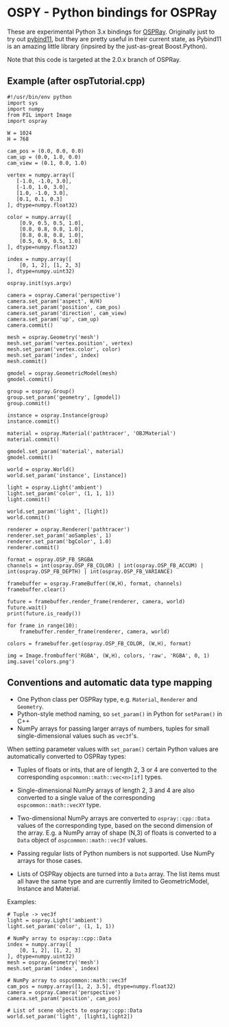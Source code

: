# OSPY - Python bindings for OSPRay

These are experimental Python 3.x bindings for [OSPRay](https://www.ospray.org).
Originally just to try out [pybind11](https://github.com/pybind/pybind11),
but they are pretty useful in their current state, as Pybind11 is an amazing little
library (inpsired by the just-as-great Boost.Python).

Note that this code is targeted at the 2.0.x branch of OSPRay.

## Example (after ospTutorial.cpp)

```
#!/usr/bin/env python
import sys
import numpy
from PIL import Image
import ospray

W = 1024
H = 768

cam_pos = (0.0, 0.0, 0.0)
cam_up = (0.0, 1.0, 0.0)
cam_view = (0.1, 0.0, 1.0)

vertex = numpy.array([
   [-1.0, -1.0, 3.0],
   [-1.0, 1.0, 3.0],
   [1.0, -1.0, 3.0],
   [0.1, 0.1, 0.3]
], dtype=numpy.float32)

color = numpy.array([
    [0.9, 0.5, 0.5, 1.0],
    [0.8, 0.8, 0.8, 1.0],
    [0.8, 0.8, 0.8, 1.0],
    [0.5, 0.9, 0.5, 1.0]
], dtype=numpy.float32)

index = numpy.array([
    [0, 1, 2], [1, 2, 3]
], dtype=numpy.uint32)

ospray.init(sys.argv)

camera = ospray.Camera('perspective')
camera.set_param('aspect', W/H)
camera.set_param('position', cam_pos)
camera.set_param('direction', cam_view)
camera.set_param('up', cam_up)
camera.commit()

mesh = ospray.Geometry('mesh')
mesh.set_param('vertex.position', vertex)
mesh.set_param('vertex.color', color)
mesh.set_param('index', index)
mesh.commit()

gmodel = ospray.GeometricModel(mesh)
gmodel.commit()

group = ospray.Group()
group.set_param('geometry', [gmodel])
group.commit()

instance = ospray.Instance(group)
instance.commit()

material = ospray.Material('pathtracer', 'OBJMaterial')
material.commit()

gmodel.set_param('material', material)
gmodel.commit()

world = ospray.World()
world.set_param('instance', [instance])

light = ospray.Light('ambient')
light.set_param('color', (1, 1, 1))
light.commit()

world.set_param('light', [light])
world.commit()

renderer = ospray.Renderer('pathtracer')
renderer.set_param('aoSamples', 1)
renderer.set_param('bgColor', 1.0)
renderer.commit()

format = ospray.OSP_FB_SRGBA
channels = int(ospray.OSP_FB_COLOR) | int(ospray.OSP_FB_ACCUM) | int(ospray.OSP_FB_DEPTH) | int(ospray.OSP_FB_VARIANCE)

framebuffer = ospray.FrameBuffer((W,H), format, channels)
framebuffer.clear()

future = framebuffer.render_frame(renderer, camera, world)
future.wait()
print(future.is_ready())

for frame in range(10):
    framebuffer.render_frame(renderer, camera, world)

colors = framebuffer.get(ospray.OSP_FB_COLOR, (W,H), format)

img = Image.frombuffer('RGBA', (W,H), colors, 'raw', 'RGBA', 0, 1)
img.save('colors.png')
```

## Conventions and automatic data type mapping

* One Python class per OSPRay type, e.g. `Material`, `Renderer` and `Geometry`.
* Python-style method naming, so `set_param()` in Python for `setParam()` in C++
* NumPy arrays for passing larger arrays of numbers, tuples for small single-dimensional
  values such as `vec3f`'s.

When setting parameter values with `set_param()` certain Python values 
are automatically converted to OSPRay types:

- Tuples of floats or ints, that are of length 2, 3 or 4 are converted
  to the corresponding `ospcommon::math::vec<n>[if]` types. 
  
- Single-dimensional NumPy arrays of length 2, 3 and 4 are also converted
  to a single value of the corresponding `ospcommon::math::vecXY` type. 
  
- Two-dimensional NumPy arrays are converted to `ospray::cpp::Data` values
  of the corresponding type, based on the second dimension of the array.
  E.g. a NumPy array of shape (N,3) of floats is converted to a `Data` object
  of `ospcommon::math::vec3f` values.

- Passing regular lists of Python numbers is not supported. Use
  NumPy arrays for those cases.
  
- Lists of OSPRay objects are turned into a `Data` array. The list items
  must all have the same type and are currently limited to GeometricModel, 
  Instance and Material. 

Examples:

```
# Tuple -> vec3f
light = ospray.Light('ambient')
light.set_param('color', (1, 1, 1))

# NumPy array to ospray::cpp::Data
index = numpy.array([
    [0, 1, 2], [1, 2, 3]
], dtype=numpy.uint32)
mesh = ospray.Geometry('mesh')
mesh.set_param('index', index)

# NumPy array to ospcommon::math::vec3f
cam_pos = numpy.array([1, 2, 3.5], dtype=numpy.float32)
camera = ospray.Camera('perspective')
camera.set_param('position', cam_pos)

# List of scene objects to ospray::cpp::Data
world.set_param('light', [light1,light2])
```
